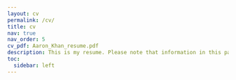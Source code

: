 ```yaml
---
layout: cv
permalink: /cv/
title: cv
nav: true
nav_order: 5
cv_pdf: Aaron_Khan_resume.pdf
description: This is my resume. Please note that information in this page may not be up to date, same goes for the PDF.
toc:
  sidebar: left
---
```


